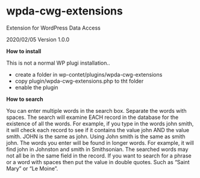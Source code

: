 # wpda-cwg-extensions
Extension for WordPress Data Access 

2020/02/05 Version 1.0.0

__How to install__

This is not a normal WP plugi installation..

* create a folder in wp-contet/plugins/wpda-cwg-extensions
* copy plugin/wpda-cwg-extensions.php to tht folder
* enable the plugin

__How to search__

You can enter multiple words in the search box. Separate the words with spaces. The search will examine EACH record in the database for the existence of all the words. For example, if you type in the words john smith, it will check each record to see if it contains the value john AND the value smith. JOHN is the same as john. Using John smith is the same as smith john. The words you enter will be found in longer words. For example, it will find john in Johnston and smith in Smithsonian. The searched words may not all be in the same field in the record. If you want to search for a phrase or a word with spaces then put the value in double quotes. Such as “Saint Mary” or “Le Moine”.
